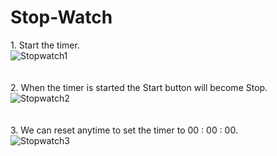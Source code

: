 # Stop-Watch
1.&nbsp;Start the timer.
<br />
![Stopwatch1](https://user-images.githubusercontent.com/83022701/148809267-ca6c9d98-f54c-4b5a-8f04-b4d47b61ee97.png)
<br />
<br />
<br />
2.&nbsp;When the timer is started the Start button will become Stop.
<br />
![Stopwatch2](https://user-images.githubusercontent.com/83022701/148809274-971a9d5c-ae96-432a-89b1-6addf1faec5e.png)
<br />
<br />
<br />
3.&nbsp;We can reset anytime to set the timer to 00 : 00 : 00.
<br />
![Stopwatch3](https://user-images.githubusercontent.com/83022701/148809293-b1df6f92-a489-458e-a763-ae7cea23a4d5.png)
